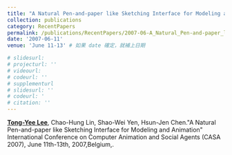 ```yaml
---
title: "A Natural Pen-and-paper like Sketching Interface for Modeling and Animation"
collection: publications
category: RecentPapers
permalink: /publications/RecentPapers/2007-06-A_Natural_Pen-and-paper_like_Sketching_Interface_for_Modeling_and_Animation
date: '2007-06-11'
venue: 'June 11-13' # 如果 date 確定，就補上日期

# slidesurl: 
# projecturl: ''
# videourl: 
# codeurl: ''
# supplementurl
# slidesurl: ''
# codeurl: '
# citation: ''
---
```


<strong><u>Tong-Yee Lee</u></strong>, Chao-Hung Lin, Shao-Wei Yen, Hsun-Jen Chen."A Natural Pen-and-paper like Sketching Interface for Modeling and Animation" International Conference on Computer Animation and Social Agents (CASA 2007), June 11th-13th, 2007,Belgium,.


<!-- Note:
There isn't a link for "A Natural Pen-and-paper like Sketching Interface for Modeling and Animation" video and website. -->
